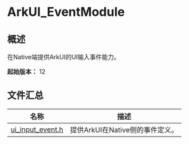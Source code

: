 # ArkUI_EventModule

## 概述

在Native端提供ArkUI的UI输入事件能力。

**起始版本：** 12

## 文件汇总

| 名称 | 描述 |
| -- | -- |
| [ui_input_event.h](capi-ui-input-event-h.md) | 提供ArkUI在Native侧的事件定义。 |
